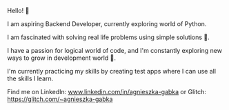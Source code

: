 Hello! 👋


I am aspiring Backend Developer, currently exploring world of Python. 

I am fascinated with solving real life problems using simple solutions 🤔.

I have a passion for logical world of code, and I'm constantly exploring new ways to grow in development world 🌱.


I'm currently practicing my skills by creating test apps where I can use all the skills I learn.

Find me on LinkedIn: www.linkedin.com/in/agnieszka-gabka or Glitch: https://glitch.com/~agnieszka-gabka





